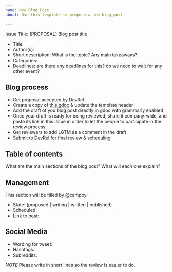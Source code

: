 ```yaml
---
name: New Blog Post
about: Use this template to propose a new blog post

---
```


Issue Title: [PROPOSAL] Blog post title

* Title:
* Author(s):
* Short description: What is the topic? Any main takeaways?
* Categories:
* Deadlines: are there any deadlines for this? do we need to wait for any other event?

## Blog process

- Get proposal accepted by DevRel
- Create a copy of [this gdoc](https://docs.google.com/document/d/1BxhHlkxytm-xCDVy4vRkdyjqwe9w7pIWoauaLpMMreE/edit#heading=h.rujpt9lvqbj8) & update the template header 
- Add the draft of you blog post directly in gdoc with grammarly enabled
- Once your draft is ready for being reviewed, share it company-wide, and paste its link in this issue in order to let the people to participate in the review process.
- Get reviewers to add LGTM as a comment in the draft
- Submit to DevRel for final review & scheduling

## Table of contents

What are the main sections of the blog post? What will each one explain?

## Management

This section will be filled by @campoy.

* State: (proposed | writing | written | published)
* Scheduled:
* Link to post:

## Social Media

* Wording for tweet:
* Hashtags:
* Subreddits:

*NOTE* Please write in short lines so the review is easier to do.
